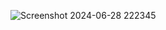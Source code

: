 ![Screenshot 2024-06-28 222345](https://github.com/Deva1111/Atliq-hardware-data-analysis/assets/125787421/9dc9388f-42b5-4b9a-b06e-61937dbd3da2)


